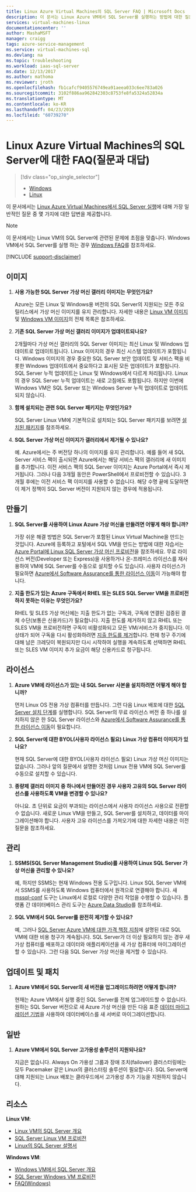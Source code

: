 ```yaml
---
title: Linux Azure Virtual Machines의 SQL Server FAQ | Microsoft Docs
description: 이 문서는 Linux Azure VM에서 SQL Server를 실행하는 방법에 대한 질문과 대답을 제공합니다.
services: virtual-machines-linux
documentationcenter: ''
author: MashaMSFT
manager: craigg
tags: azure-service-management
ms.service: virtual-machines-sql
ms.devlang: na
ms.topic: troubleshooting
ms.workload: iaas-sql-server
ms.date: 12/13/2017
ms.author: mathoma
ms.reviewer: jroth
ms.openlocfilehash: fb1cafcf9405576749ea91aeea033c6ee783a026
ms.sourcegitcommit: 3102f886aa962842303c8753fe8fa5324a52834a
ms.translationtype: MT
ms.contentlocale: ko-KR
ms.lasthandoff: 04/23/2019
ms.locfileid: "60739270"
---
```

# <a name="frequently-asked-questions-for-sql-server-on-linux-azure-virtual-machines"></a>Linux Azure Virtual Machines의 SQL Server에 대한 FAQ(질문과 대답)

> [!div class="op_single_selector"]
> * [Windows](../../windows/sql/virtual-machines-windows-sql-server-iaas-faq.md)
> * [Linux](sql-server-linux-faq.md)

이 문서에서는 [Linux Azure Virtual Machines에서 SQL Server 실행](sql-server-linux-virtual-machines-overview.md)에 대해 가장 일반적인 질문 중 몇 가지에 대한 답변을 제공합니다.

> [!NOTE]
> 이 문서에서는 Linux VM의 SQL Server에 관련된 문제에 초점을 맞춥니다. Windows VM에서 SQL Server를 실행 하는 경우 [Windows FAQ](../../windows/sql/virtual-machines-windows-sql-server-iaas-faq.md)를 참조하세요.

[!INCLUDE [support-disclaimer](../../../../includes/support-disclaimer.md)]

## <a id="images"></a>이미지

1. **사용 가능한 SQL Server 가상 머신 갤러리 이미지는 무엇인가요?**

   Azure는 모든 Linux 및 Windows용 버전의 SQL Server의 지원되는 모든 주요 릴리스에서 가상 머신 이미지를 유지 관리합니다. 자세한 내용은 [Linux VM 이미지](sql-server-linux-virtual-machines-overview.md#create) 및 [Windows VM 이미지](../../windows/sql/virtual-machines-windows-sql-server-iaas-overview.md#payasyougo)의 전체 목록은 참조하세요.

1. **기존 SQL Server 가상 머신 갤러리 이미지가 업데이트되나요?**

   2개월마다 가상 머신 갤러리의 SQL Server 이미지는 최신 Linux 및 Windows 업데이트로 업데이트됩니다. Linux 이미지의 경우 최신 시스템 업데이트가 포함됩니다. Windows 이미지의 경우 중요한 SQL Server 보안 업데이트 및 서비스 팩을 비롯한 Windows 업데이트에서 중요하다고 표시된 모든 업데이트가 포함됩니다. SQL Server 누적 업데이트는 Linux 및 Windows에서 다르게 처리됩니다. Linux의 경우 SQL Server 누적 업데이트는 새로 고침에도 포함됩니다. 하지만 이번에 Windows VM은 SQL Server 또는 Windows Server 누적 업데이트로 업데이트되지 않습니다.

1. **함께 설치되는 관련 SQL Server 패키지는 무엇인가요?**

   SQL Server Linux VM에 기본적으로 설치되는 SQL Server 패키지를 보려면 [설치된 패키지](sql-server-linux-virtual-machines-overview.md#packages)를 참조하세요.

1. **SQL Server 가상 머신 이미지가 갤러리에서 제거될 수 있나요?**

   예. Azure에서는 주 버전당 하나의 이미지를 유지 관리합니다. 예를 들어 새 SQL Server 서비스 팩이 출시되면 Azure에서는 해당 서비스 팩의 갤러리에 새 이미지를 추가합니다. 이전 서비스 팩의 SQL Server 이미지는 Azure Portal에서 즉시 제거됩니다. 그러나 다음 3개월 동안은 PowerShell에서 프로비전할 수 있습니다. 3개월 후에는 이전 서비스 팩 이미지를 사용할 수 없습니다. 해당 수명 끝에 도달하면 이 제거 정책이 SQL Server 버전이 지원되지 않는 경우에 적용됩니다.

## <a name="creation"></a>만들기

1. **SQL Server를 사용하여 Linux Azure 가상 머신을 만들려면 어떻게 해야 합니까?**

   가장 쉬운 해결 방법은 SQL Server가 포함된 Linux Virtual Machine을 만드는 것입니다. Azure에 등록하고 포털에서 SQL VM을 만드는 방법에 대한 자습서는 [Azure Portal에 Linux SQL Server 가상 머신 프로비전](provision-sql-server-linux-virtual-machine.md)을 참조하세요. 무료 라이선스 버전(Developer 또는 Express)을 사용하거나 온-프레미스 라이선스를 재사용하여 VM에 SQL Server를 수동으로 설치할 수도 있습니다. 사용자 라이선스가 필요하면 [Azure에서 Software Assurance를 통한 라이선스 이동](https://azure.microsoft.com/pricing/license-mobility)이 가능해야 합니다.

1. **지출 한도가 있는 Azure 구독에서 RHEL 또는 SLES SQL Server VM을 프로비전하지 못하는 이유는 무엇인가요?**

   RHEL 및 SLES 가상 머신에는 지출 한도가 없는 구독과, 구독에 연결된 검증된 결제 수단(보통은 신용카드)가 필요합니다. 지출 한도를 제거하지 않고 RHEL 또는 SLES VM을 프로비전하면 구독이 비활성화되고 모든 VM/서비스가 중지됩니다. 이 상태가 되어 구독을 다시 활성화하려면 [지출 한도를 제거](https://account.windowsazure.com/subscriptions)합니다. 현재 청구 주기에 대해 남은 크레딧이 복원되지만 다시 시작하여 실행을 계속하도록 선택하면 RHEL 또는 SLES VM 이미지 추가 요금이 해당 신용카드로 청구됩니다.

## <a name="licensing"></a>라이선스

1. **Azure VM에 라이선스가 있는 내 SQL Server 사본을 설치하려면 어떻게 해야 합니까?**

   먼저 Linux OS 전용 가상 컴퓨터를 만듭니다. 그런 다음 Linux 배포에 대한 [SQL Server 설치 단계](https://docs.microsoft.com/sql/linux/sql-server-linux-setup#platforms)를 실행합니다. SQL Server의 무료 라이선스 버전 중 하나를 설치하지 않은 한 SQL Server 라이선스와 [Azure에서 Software Assurance를 통한 라이선스 이동](https://azure.microsoft.com/pricing/license-mobility/)이 필요합니다.

1. **SQL Server에 대한 BYOL(사용자 라이선스 필요) Linux 가상 컴퓨터 이미지가 있나요?**

   현재 SQL Server에 대한 BYOL(사용자 라이선스 필요) Linux 가상 머신 이미지는 없습니다. 그러나 앞의 질문에서 설명한 것처럼 Linux 전용 VM에 SQL Server를 수동으로 설치할 수 있습니다.

1. **종량제 갤러리 이미지 중 하나에서 만들어진 경우 사용자 고유의 SQL Server 라이선스를 사용하도록 VM을 변경할 수 있나요?**

   아니요. 초 단위로 요금이 부과되는 라이선스에서 사용자 라이선스 사용으로 전환할 수 없습니다. 새로운 Linux VM을 만들고, SQL Server를 설치하고, 데이터를 마이그레이션해야 합니다. 사용자 고유 라이선스를 가져오기에 대한 자세한 내용은 이전 질문을 참조하세요.

## <a name="administration"></a>관리

1. **SSMS(SQL Server Management Studio)를 사용하여 Linux SQL Server 가상 머신을 관리할 수 있나요?**

   예, 하지만 SSMS는 현재 Windows 전용 도구입니다. Linux SQL Server VM에서 SSMS를 사용하도록 Windows 컴퓨터에서 원격으로 연결해야 합니다. 새 [mssql-conf](https://docs.microsoft.com/sql/linux/sql-server-linux-configure-mssql-conf) 도구는 Linux에서 로컬로 다양한 관리 작업을 수행할 수 있습니다. 플랫폼 간 데이터베이스 관리 도구는 [Azure Data Studio](https://docs.microsoft.com/sql/azure-data-studio/what-is)를 참조하세요.

1. **SQL VM에서 SQL Server를 완전히 제거할 수 있나요?**

   예, 그러나 [SQL Server Azure VM에 대한 가격 책정 지침](../../windows/sql/virtual-machines-windows-sql-server-pricing-guidance.md?toc=%2fazure%2fvirtual-machines%2flinux%2fsql%2ftoc.json)에 설명된 대로 SQL VM에 대한 비용 청구가 계속됩니다. SQL Server가 더 이상 필요하지 않는 경우 새 가상 컴퓨터를 배포하고 데이터와 애플리케이션을 새 가상 컴퓨터에 마이그레이션할 수 있습니다. 그런 다음 SQL Server 가상 머신을 제거할 수 있습니다.

## <a name="updating-and-patching"></a>업데이트 및 패치

1. **Azure VM에서 SQL Server의 새 버전을 업그레이드하려면 어떻게 합니까?**

   현재는 Azure VM에서 실행 중인 SQL Server를 전체 업그레이드할 수 없습니다. 원하는 SQL Server 버전으로 새 Azure 가상 머신을 만든 다음 표준 [데이터 마이그레이션 기법](https://docs.microsoft.com/sql/linux/sql-server-linux-migrate-overview)을 사용하여 데이터베이스를 새 서버로 마이그레이션합니다.

## <a name="general"></a>일반

1. **Azure VM에서 SQL Server 고가용성 솔루션이 지원되나요?**

   지금은 없습니다. Always On 가용성 그룹과 장애 조치(failover) 클러스터링에는 모두 Pacemaker 같은 Linux의 클러스터링 솔루션이 필요합니다. SQL Server에 대해 지원되는 Linux 배포는 클라우드에서 고가용성 추가 기능을 지원하지 않습니다.

## <a name="resources"></a>리소스

**Linux VM**:

* [Linux VM의 SQL Server 개요](sql-server-linux-virtual-machines-overview.md)
* [SQL Server Linux VM 프로비전](provision-sql-server-linux-virtual-machine.md)
* [Linux의 SQL Server 설명서](https://docs.microsoft.com/sql/linux/sql-server-linux-overview)

**Windows VM**:

* [Windows VM에서 SQL Server 개요](../../windows/sql/virtual-machines-windows-sql-server-iaas-overview.md)
* [SQL Server Windows VM 프로비전](../../windows/sql/virtual-machines-windows-portal-sql-server-provision.md)
* [FAQ(Windows)](../../windows/sql/virtual-machines-windows-sql-server-iaas-faq.md)